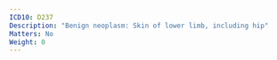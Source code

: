 ```yaml
---
ICD10: D237
Description: "Benign neoplasm: Skin of lower limb, including hip"
Matters: No
Weight: 0
---
```

